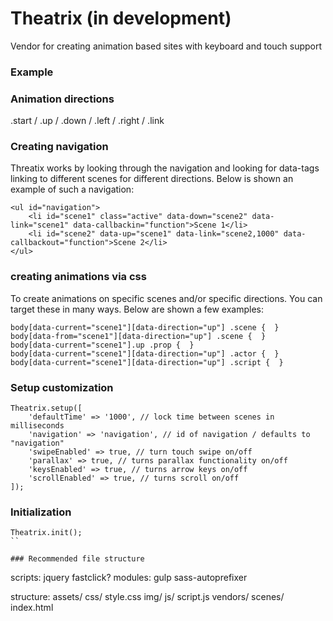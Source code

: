 # Theatrix (in development)
Vendor for creating animation based sites with keyboard and touch support

### Example
<body class="scene1-in scene2-out up" data-current="scene1" data-previous="scene2" data-direction="up">

### Animation directions
.start / .up / .down / .left / .right / .link

### Creating navigation
Threatix works by looking through the navigation and looking for data-tags linking to different scenes for different directions. Below is shown an example of such a navigation:
```
<ul id="navigation">
	<li id="scene1" class="active" data-down="scene2" data-link="scene1" data-callbackin="function">Scene 1</li>
	<li id="scene2" data-up="scene1" data-link="scene2,1000" data-callbackout="function">Scene 2</li>
</ul>
```

### creating animations via css
To create animations on specific scenes and/or specific directions. You can target these in many ways. Below are shown a few examples:
```
body[data-current="scene1"][data-direction="up"] .scene {  }
body[data-from="scene1"][data-direction="up"] .scene {  }
body[data-current="scene1"].up .prop {  }
body[data-current="scene1"][data-direction="up"] .actor {  }
body[data-current="scene1"][data-direction="up"] .script {  }
```

### Setup customization
```
Theatrix.setup([
	'defaultTime' => '1000', // lock time between scenes in milliseconds
	'navigation' => 'navigation', // id of navigation / defaults to "navigation"
	'swipeEnabled' => true, // turn touch swipe on/off
	'parallax' => true, // turns parallax functionality on/off
	'keysEnabled' => true, // turns arrow keys on/off
	'scrollEnabled' => true, // turns scroll on/off
]);
```

### Initialization
```
Theatrix.init();
``

### Recommended file structure
```
scripts:
	jquery
	fastclick?
modules:
	gulp
	sass-autoprefixer

structure:
	assets/
		css/ style.css
		img/
		js/ script.js
		vendors/
	scenes/
	index.html
```